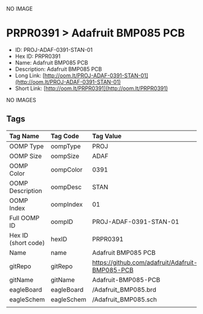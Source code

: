 


  
NO IMAGE  
# PRPR0391 > Adafruit BMP085 PCB

- ID: PROJ-ADAF-0391-STAN-01
- Hex ID: PRPR0391
- Name: Adafruit BMP085 PCB
- Description: Adafruit BMP085 PCB
- Long Link: [http://oom.lt/PROJ-ADAF-0391-STAN-01](http://oom.lt/PROJ-ADAF-0391-STAN-01)
- Short Link: [http://oom.lt/PRPR0391](http://oom.lt/PRPR0391)
  
NO IMAGES  
## Tags
  

|Tag Name|Tag Code|Tag Value|
| :--- | :--- | :--- |
|OOMP Type|oompType|PROJ|
|OOMP Size|oompSize|ADAF|
|OOMP Color|oompColor|0391|
|OOMP Description|oompDesc|STAN|
|OOMP Index|oompIndex|01|
|Full OOMP ID|oompID|PROJ-ADAF-0391-STAN-01|
|Hex ID (short code)|hexID|PRPR0391|
|Name|name|Adafruit BMP085 PCB|
|gitRepo|gitRepo|https://github.com/adafruit/Adafruit-BMP085-PCB|
|gitName|gitName|Adafruit-BMP085-PCB|
|eagleBoard|eagleBoard|/Adafruit_BMP085.brd|
|eagleSchem|eagleSchem|/Adafruit_BMP085.sch|
||||
